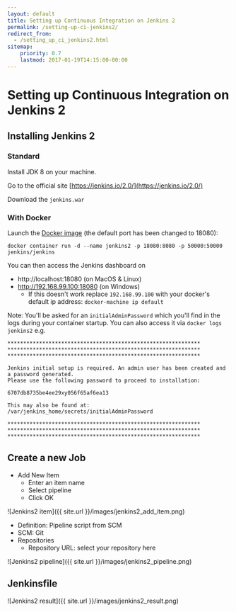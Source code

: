 ```yaml
---
layout: default
title: Setting up Continuous Integration on Jenkins 2
permalink: /setting-up-ci-jenkins2/
redirect_from:
  - /setting_up_ci_jenkins2.html
sitemap:
    priority: 0.7
    lastmod: 2017-01-19T14:15:00-00:00
---
```


# <i class="fa fa-stethoscope"></i> Setting up Continuous Integration on Jenkins 2

## Installing Jenkins 2

### Standard

Install JDK 8 on your machine.

Go to the official site [https://jenkins.io/2.0/](https://jenkins.io/2.0/)

Download the `jenkins.war`

### With Docker

Launch the [Docker image](https://hub.docker.com/r/jenkins/jenkins) (the default port has been changed to 18080):

`docker container run -d --name jenkins2 -p 18080:8080 -p 50000:50000 jenkins/jenkins`

You can then access the Jenkins dashboard on 
- http://localhost:18080 (on MacOS & Linux)
- http://192.168.99.100:18080 (on Windows)
  - If this doesn't work replace `192.168.99.100` with your docker's default ip address: `docker-machine ip default`

Note: You'll be asked for an `initialAdminPassword` which you'll find in the logs during your container startup.
You can also access it via `docker logs jenkins2`
e.g.
```
*************************************************************
*************************************************************
*************************************************************

Jenkins initial setup is required. An admin user has been created and a password generated.
Please use the following password to proceed to installation:

6707db8735be4ee29xy056f65af6ea13

This may also be found at: /var/jenkins_home/secrets/initialAdminPassword

*************************************************************
*************************************************************
*************************************************************
```

## Create a new Job

- Add New Item
    - Enter an item name
    - Select pipeline
    - Click OK

![Jenkins2 item]({{ site.url }}/images/jenkins2_add_item.png)

- Definition: Pipeline script from SCM
- SCM: Git
- Repositories
    - Repository URL: select your repository here

![Jenkins2 pipeline]({{ site.url }}/images/jenkins2_pipeline.png)

## Jenkinsfile

![Jenkins2 result]({{ site.url }}/images/jenkins2_result.png)

